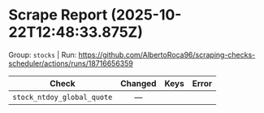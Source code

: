 # Scrape Report (2025-10-22T12:48:33.875Z)

Group: `stocks`  |  Run: https://github.com/AlbertoRoca96/scraping-checks-scheduler/actions/runs/18716656359

| Check | Changed | Keys | Error |
|---|:---:|:--|:--|
| `stock_ntdoy_global_quote` | — |  |  |
